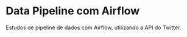 # Data Pipeline com Airflow

Estudos de pipeline de dados com Airflow, utilizando a API do Twitter.
